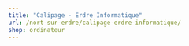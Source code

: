 ```yaml
---
title: "Calipage - Erdre Informatique"
url: /nort-sur-erdre/calipage-erdre-informatique/
shop: ordinateur
---
```

